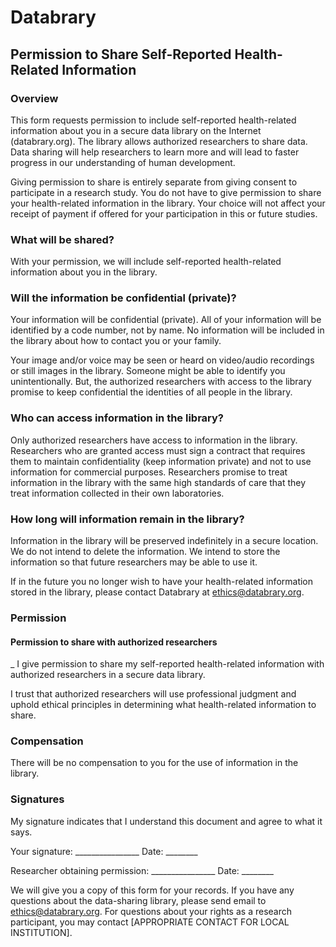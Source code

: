 
# Databrary
## Permission to Share Self-Reported Health-Related Information 

### Overview

This form requests permission to include self-reported health-related information about you in a secure data library on the Internet (databrary.org). The library allows authorized researchers to share data. Data sharing will help researchers to learn more and will lead to faster progress in our understanding of human development.

Giving permission to share is entirely separate from giving consent to participate in a research study. You do not have to give permission to share your  health-related information in the library. Your choice will not affect your receipt of payment if offered for your  participation in this or future studies.

### What will be shared?

With your permission, we will include self-reported health-related information about you in the library.

### Will the information be confidential (private)?

Your information will be confidential (private). All of your  information will be identified by a code number, not by name. No information will be included in the library about how to contact you or your family.

Your  image and/or voice may be seen or heard on video/audio recordings or still images in the library. Someone might be able to identify you   unintentionally. But, the authorized researchers with access to the library promise to keep confidential the identities of all people in the library.

### Who can access information in the library?

Only authorized researchers have access to information in the library. Researchers who are granted access must sign a contract that requires them to maintain confidentiality (keep information private) and not to use information for commercial purposes. Researchers promise to treat information in the library with the same high standards of care that they treat information collected in their own laboratories.

### How long will information remain in the library?

Information in the library will be preserved indefinitely in a secure location. We do not intend to delete the information. We intend to store the information so that future researchers may be able to use it.

If in the future you no longer wish to have your  health-related information stored in the library, please contact Databrary at ethics@databrary.org.

### Permission

#### Permission to share with authorized researchers

_ I give permission to share my  self-reported health-related information with authorized researchers in a secure data library.



I trust that authorized researchers will use professional judgment and uphold ethical principles in determining what health-related information to share.

### Compensation

There will be no compensation to you  for the use of information in the library.

### Signatures

My signature indicates that I understand this document and agree to what it says.



Your signature: 			________________ Date: ________



Researcher obtaining permission: 	________________ Date: ________
							
We will give you a copy of this form for your records. If you have any questions about the data-sharing library, please send email to ethics@databrary.org. For questions about your rights as a research participant, you may contact [APPROPRIATE CONTACT FOR LOCAL INSTITUTION].
